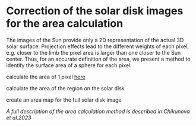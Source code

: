 # Correction of the solar disk images for the area calculation

The images of the Sun provide only a 2D representation of the actual 3D solar surface. Projection effects lead to the different weights of each pixel, e.g. closer to the limb the pixel area is larger than one closer to the Sun center. Thus, for an accurate definition of the area, we present a method to identify the surface area of a sphere for each pixel.

calculate the area of 1 pixel [here](https://colab.research.google.com/github/Chigaga/area_calculation/blob/main/area_calculation.ipynb#scrollTo=K-T0LUOCZ-YY&line=11&uniqifier=1) 

calculate the area of the region on the solar disk

create an area map for the full solar disk image

*A full description of the area calculation method is described in Chikunova et al.2023*
